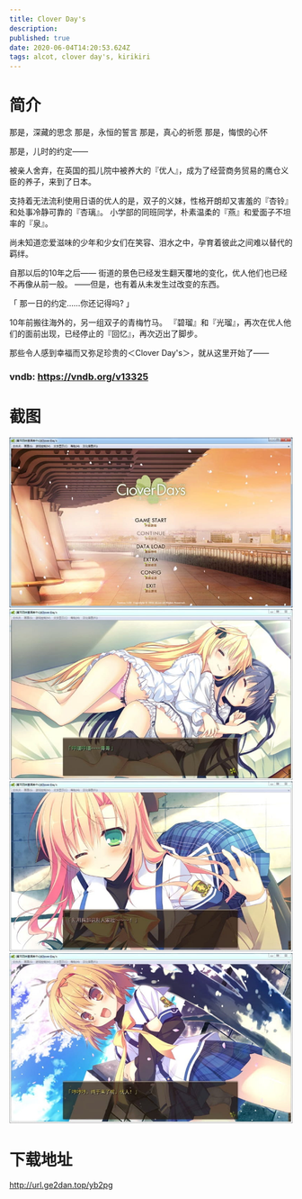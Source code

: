 ```yaml
---
title: Clover Day's
description: 
published: true
date: 2020-06-04T14:20:53.624Z
tags: alcot, clover day's, kirikiri
---
```


# 简介
那是，深藏的思念
那是，永恒的誓言
那是，真心的祈愿
那是，悔恨的心怀

那是，儿时的约定――

被亲人舍弃，在英国的孤儿院中被养大的『优人』，成为了经营商务贸易的鹰仓义臣的养子，来到了日本。

支持着无法流利使用日语的优人的是，双子的义妹，性格开朗却又害羞的『杏铃』和处事冷静可靠的『杏璃』。
小学部的同班同学，朴素温柔的『燕』和爱面子不坦率的『泉』。

尚未知道恋爱滋味的少年和少女们在笑容、泪水之中，孕育着彼此之间难以替代的羁绊。

自那以后的10年之后――
街道的景色已经发生翻天覆地的变化，优人他们也已经不再像从前一般。
――但是，也有着从未发生过改变的东西。

「 那一日的约定……你还记得吗? 」

10年前搬往海外的，另一组双子的青梅竹马。
『碧瑠』和『光瑠』，再次在优人他们的面前出现，已经停止的『回忆』，再次迈出了脚步。

那些令人感到幸福而又弥足珍贵的＜Clover Day's＞，就从这里开始了――

### vndb: https://vndb.org/v13325

# 截图
![1.jpg](/pic/cloverday's/1.jpg)
![2.jpg](/pic/cloverday's/2.jpg)
![3.jpg](/pic/cloverday's/3.jpg)
![4.jpg](/pic/cloverday's/4.jpg)

# 下载地址
http://url.ge2dan.top/yb2pg